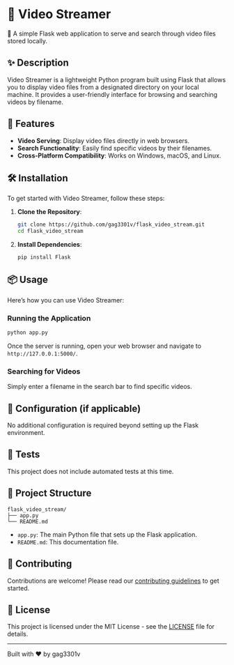 # 🎥 Video Streamer

🌟 A simple Flask web application to serve and search through video files stored locally.

## ✨ Description

Video Streamer is a lightweight Python program built using Flask that allows you to display video files from a designated directory on your local machine. It provides a user-friendly interface for browsing and searching videos by filename.

## 🚀 Features

- **Video Serving**: Display video files directly in web browsers.
- **Search Functionality**: Easily find specific videos by their filenames.
- **Cross-Platform Compatibility**: Works on Windows, macOS, and Linux.

## 🛠️ Installation

To get started with Video Streamer, follow these steps:

1. **Clone the Repository**:
   ```bash
   git clone https://github.com/gag3301v/flask_video_stream.git
   cd flask_video_stream
   ```

2. **Install Dependencies**:
   ```bash
   pip install Flask
   ```

## 📦 Usage

Here’s how you can use Video Streamer:

### Running the Application
```bash
python app.py
```
Once the server is running, open your web browser and navigate to `http://127.0.0.1:5000/`.

### Searching for Videos
Simply enter a filename in the search bar to find specific videos.

## 🔧 Configuration (if applicable)

No additional configuration is required beyond setting up the Flask environment.

## 🧪 Tests

This project does not include automated tests at this time.

## 📁 Project Structure

```
flask_video_stream/
├── app.py
└── README.md
```

- `app.py`: The main Python file that sets up the Flask application.
- `README.md`: This documentation file.

## 🙌 Contributing

Contributions are welcome! Please read our [contributing guidelines](CONTRIBUTING.md) to get started.

## 📄 License

This project is licensed under the MIT License - see the [LICENSE](LICENSE) file for details.

---

Built with ❤️ by gag3301v